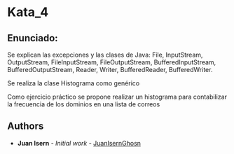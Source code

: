 # Kata_4

## Enunciado:

Se explican las excepciones y las clases de Java: File, InputStream, OutputStream, FileInputStream, FileOutputStream, BufferedInputStream, BufferedOutputStream, Reader, Writer, BufferedReader, BufferedWriter.

Se realiza la clase Histograma como genérico

Como ejercicio práctico se propone realizar un histograma para contabilizar la frecuencia de los dominios en una lista de correos

## Authors
* **Juan Isern** - *Initial work* - [JuanIsernGhosn](https://github.com/JuanIsernGhosn/)
